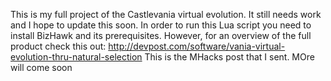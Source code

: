 This is my full project of the Castlevania virtual evolution. It still needs work and I hope to update this soon. In order to run this Lua script you need to install BizHawk and its prerequisites. However, for an overview of the full product check this out:
http://devpost.com/software/vania-virtual-evolution-thru-natural-selection
This is the MHacks post that I sent. 
MOre will come soon
